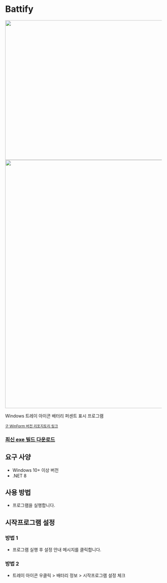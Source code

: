 # Battify
<img src="preview_video.webp" width="800" height="450" />
<img src="https://github.com/pdjdev/Battify/assets/24975076/8521640c-b050-4801-9557-583e5dc671b6" width="800" />

Windows 트레이 아이콘 배터리 퍼센트 표시 프로그램  

<sub>[구 WinForm 버전 리포지토리 링크](https://github.com/pdjdev/Battify-WinForm)</sub>

### [최신 exe 빌드 다운로드](https://github.com/pdjdev/Battify/releases/download/v0.1/Battify.exe)

## 요구 사양
- Windows 10+ 이상 버전
- .NET 8

## 사용 방법
- 프로그램을 실행합니다.

## 시작프로그램 설정
### 방법 1
- 프로그램 실행 후 설정 안내 메시지를 클릭합니다.
### 방법 2
- 트레이 아이콘 우클릭 > 배터리 정보 > 시작프로그램 설정 체크
